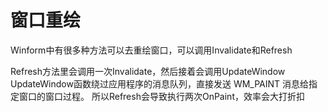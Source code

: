 # 窗口重绘

Winform中有很多种方法可以去重绘窗口，可以调用Invalidate和Refresh

Refresh方法里会调用一次Invalidate，然后接着会调用UpdateWindow
UpdateWindow函数绕过应用程序的消息队列，直接发送 WM_PAINT 消息给指定窗口的窗口过程。
所以Refresh会导致执行两次OnPaint，效率会大打折扣
